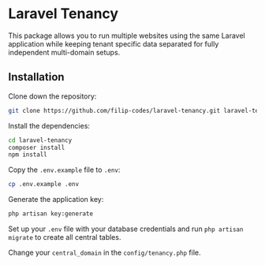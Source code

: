 # Laravel Tenancy

This package allows you to run multiple websites using the same Laravel application while keeping tenant specific data separated for fully independent multi-domain setups.

## Installation

Clone down the repository:
    
```bash
git clone https://github.com/filip-codes/laravel-tenancy.git laravel-tenancy
```

Install the dependencies:

```bash
cd laravel-tenancy
composer install
npm install
```

Copy the `.env.example` file to `.env`:

```bash
cp .env.example .env
```

Generate the application key:

```bash
php artisan key:generate
```

Set up your `.env` file with your database credentials and run `php artisan migrate` to create all central tables.

Change your `central_domain` in the `config/tenancy.php` file.
